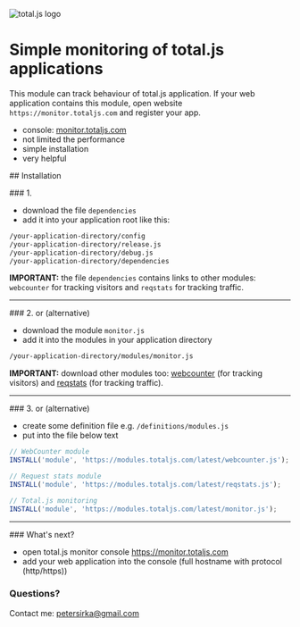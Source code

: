 ![total.js logo](https://www.totaljs.com/img/signature.png)

# Simple monitoring of total.js applications

This module can track behaviour of total.js application. If your web application contains this module, open website `https://monitor.totaljs.com` and register your app.

- console: [monitor.totaljs.com](https://monitor.totaljs.com)
- not limited the performance
- simple installation
- very helpful

## Installation

### 1.

- download the file `dependencies`
- add it into your application root like this:

```html
/your-application-directory/config
/your-application-directory/release.js
/your-application-directory/debug.js
/your-application-directory/dependencies
```

__IMPORTANT:__ the file `dependencies` contains links to other modules: `webcounter` for tracking visitors and `reqstats` for tracking traffic.

---

### 2. or (alternative)

- download the module `monitor.js`
- add it into the modules in your application directory

```html
/your-application-directory/modules/monitor.js
```

__IMPORTANT:__ download other modules too: [webcounter](https://github.com/totaljs/modules/tree/master/Miscellaneous/webcounter) (for tracking visitors) and [reqstats](https://github.com/totaljs/modules/tree/master/Miscellaneous/reqstats) (for tracking traffic).

---

### 3. or (alternative)

- create some definition file e.g. `/definitions/modules.js`
- put into the file below text

```javascript
// WebCounter module
INSTALL('module', 'https://modules.totaljs.com/latest/webcounter.js');

// Request stats module
INSTALL('module', 'https://modules.totaljs.com/latest/reqstats.js');

// Total.js monitoring
INSTALL('module', 'https://modules.totaljs.com/latest/monitor.js');
```


---

### What's next?

- open total.js monitor console <https://monitor.totaljs.com>
- add your web application into the console (full hostname with protocol (http/https))

### Questions?

Contact me: <petersirka@gmail.com>
